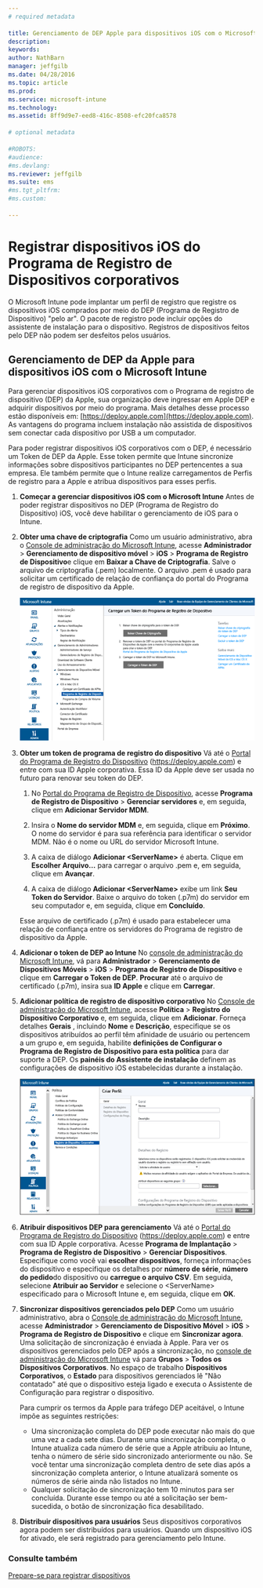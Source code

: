```yaml
---
# required metadata

title: Gerenciamento de DEP Apple para dispositivos iOS com o Microsoft Intune | Microsoft Intune
description:
keywords:
author: NathBarn
manager: jeffgilb
ms.date: 04/28/2016
ms.topic: article
ms.prod:
ms.service: microsoft-intune
ms.technology:
ms.assetid: 8ff9d9e7-eed8-416c-8508-efc20fca8578

# optional metadata

#ROBOTS:
#audience:
#ms.devlang:
ms.reviewer: jeffgilb
ms.suite: ems
#ms.tgt_pltfrm:
#ms.custom:

---
```


# Registrar dispositivos iOS do Programa de Registro de Dispositivos corporativos
O Microsoft Intune pode implantar um perfil de registro que registre os dispositivos iOS comprados por meio do DEP (Programa de Registro de Dispositivo) "pelo ar". O pacote de registro pode incluir opções do assistente de instalação para o dispositivo. Registros de dispositivos feitos pelo DEP não podem ser desfeitos pelos usuários.

## Gerenciamento de DEP da Apple para dispositivos iOS com o Microsoft Intune
Para gerenciar dispositivos iOS corporativos com o Programa de registro de dispositivo (DEP) da Apple, sua organização deve ingressar em Apple DEP e adquirir dispositivos por meio do programa. Mais detalhes desse processo estão disponíveis em:  [https://deploy.apple.com](https://deploy.apple.com). As vantagens do programa incluem instalação não assistida de dispositivos sem conectar cada dispositivo por USB a um computador.

Para poder registrar dispositivos iOS corporativos com o DEP, é necessário um Token de DEP da Apple. Esse token permite que Intune sincronize informações sobre dispositivos participantes no DEP pertencentes a sua empresa. Ele também permite que o Intune realize carregamentos de Perfis de registro para a Apple e atribua dispositivos para esses perfis.

1.  **Começar a gerenciar dispositivos iOS com o Microsoft Intune**
    Antes de poder registrar dispositivos no DEP (Programa de Registro do Dispositivo) iOS, você deve habilitar o gerenciamento de iOS para o Intune.

2.  **Obter uma chave de criptografia**
    Como um usuário administrativo, abra o [Console de administração do Microsoft Intune](http://manage.microsoft.com), acesse **Administrador** &gt; **Gerenciamento de dispositivo móvel** &gt; **iOS** &gt; **Programa de Registro de Dispositivo**e clique em **Baixar a Chave de Criptografia**. Salve o arquivo de criptografia (.pem) localmente. O arquivo .pem é usado para solicitar um certificado de relação de confiança do portal do Programa de registro de dispositivo da Apple.

      ![Atualizar um token de programa de registro do dispositivo](../media/dev-sa-ios-dep.png)

3.  **Obter um token de programa de registro do dispositivo**
    Vá até o [Portal do Programa de Registro do Dispositivo](https://deploy.apple.com) (https://deploy.apple.com) e entre com sua ID Apple corporativa. Essa ID da Apple deve ser usada no futuro para renovar seu token do DEP.

    1.  No [Portal do Programa de Registro de Dispositivo](https://deploy.apple.com), acesse **Programa de Registro de Dispositivo** &gt; **Gerenciar servidores** e, em seguida, clique em **Adicionar Servidor MDM**.

    2.  Insira o **Nome do servidor MDM** e, em seguida, clique em **Próximo**. O nome do servidor é para sua referência para identificar o servidor MDM. Não é o nome ou URL do servidor Microsoft Intune.

    3.  A caixa de diálogo **Adicionar &lt;ServerName&gt;** é aberta. Clique em **Escolher Arquivo…** para carregar o arquivo .pem e, em seguida, clique em **Avançar**.

    4.  A caixa de diálogo **Adicionar &lt;ServerName&gt;** exibe um link **Seu Token do Servidor**. Baixe o arquivo do token (.p7m) do servidor em seu computador e, em seguida, clique em **Concluído**.

    Esse arquivo de certificado (.p7m) é usado para estabelecer uma relação de confiança entre os servidores do Programa de registro de dispositivo da Apple.

4.  **Adicionar o token de DEP ao Intune**
    No [console de administração do Microsoft Intune](http://manage.microsoft.com), vá para **Administrador** &gt; **Gerenciamento de Dispositivos Móveis** &gt; **iOS** &gt; **Programa de Registro de Dispositivo** e clique em **Carregar o Token de DEP**. **Procurar** até o arquivo de certificado (.p7m), insira sua **ID Apple** e clique em **Carregar**.

5.  **Adicionar política de registro de dispositivo corporativo**
    No [Console de administração do Microsoft Intune](http://manage.microsoft.com), acesse **Política** &gt; **Registro do Dispositivo Corporativo** e, em seguida, clique em **Adicionar**. Forneça detalhes **Gerais** , incluindo **Nome** e **Descrição**, especifique se os dispositivos atribuídos ao perfil têm afinidade de usuário ou pertencem a um grupo e, em seguida, habilite **definições de Configurar o Programa de Registro de Dispositivo para esta política** para dar suporte a DEP. Os **painéis do Assistente de instalação** definem as configurações de dispositivo iOS estabelecidas durante a instalação.

      ![Painel do assistente de instalação](../media/pol-sa-corp-enroll.png)

6.  **Atribuir dispositivos DEP para gerenciamento**
    Vá até o [Portal do Programa de Registro do Dispositivo](https://deploy.apple.com) (https://deploy.apple.com) e entre com sua ID Apple corporativa. Acesse **Programa de Implantação** &gt; **Programa de Registro de Dispositivo** &gt; **Gerenciar Dispositivos**. Especifique como você vai **escolher dispositivos**, forneça informações do dispositivo e especifique os detalhes por **número de série**, **número do pedido**do dispositivo ou **carregue o arquivo CSV**. Em seguida, selecione **Atribuir ao Servidor** e selecione o &lt;ServerName&gt; especificado para o Microsoft Intune e, em seguida, clique em **OK**.

7.  **Sincronizar dispositivos gerenciados pelo DEP**
    Como um usuário administrativo, abra o [Console de administração do Microsoft Intune](http://manage.microsoft.com), acesse **Administrador** &gt; **Gerenciamento de Dispositivo Móvel** &gt; **iOS** &gt; **Programa de Registro de Dispositivo** e clique em **Sincronizar agora**. Uma solicitação de sincronização é enviada à Apple. Para ver os dispositivos gerenciados pelo DEP após a sincronização, no [console de administração do Microsoft Intune](http://manage.microsoft.com) vá para **Grupos** &gt; **Todos os Dispositivos Corporativos**. No espaço de trabalho **Dispositivos Corporativos**, o **Estado** para dispositivos gerenciados lê "Não contatado" até que o dispositivo esteja ligado e executa o Assistente de Configuração para registrar o dispositivo.

    Para cumprir os termos da Apple para tráfego DEP aceitável, o Intune impõe as seguintes restrições:
     -  Uma sincronização completa do DEP pode executar não mais do que uma vez a cada sete dias. Durante uma sincronização completa, o Intune atualiza cada número de série que a Apple atribuiu ao Intune, tenha o número de série sido sincronizado anteriormente ou não. Se você tentar uma sincronização completa dentro de sete dias após a sincronização completa anterior, o Intune atualizará somente os números de série ainda não listados no Intune.
     -  Qualquer solicitação de sincronização tem 10 minutos para ser concluída. Durante esse tempo ou até a solicitação ser bem-sucedida, o botão de sincronização fica desabilitado.

8.  **Distribuir dispositivos para usuários**
    Seus dispositivos corporativos agora podem ser distribuídos para usuários. Quando um dispositivo iOS for ativado, ele será registrado para gerenciamento pelo Intune.



### Consulte também
[Prepare-se para registrar dispositivos](get-ready-to-enroll-devices-in-microsoft-intune.md)


<!--HONumber=May16_HO1-->


